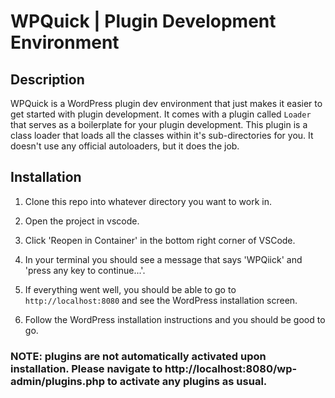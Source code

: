 # WPQuick | Plugin Development Environment

## Description

WPQuick is a WordPress plugin dev environment that just makes it easier to get started with plugin development. It comes with a plugin called ```Loader``` that serves as a boilerplate for your plugin development. This plugin is a class loader that loads all the classes within it's sub-directories for you. It doesn't use any official autoloaders, but it does the job.

## Installation

1. Clone this repo into whatever directory you want to work in.

2. Open the project in vscode.

3. Click 'Reopen in Container' in the bottom right corner of VSCode.

4. In your terminal you should see a message that says 'WPQiick' and 'press any key to continue...'.

5. If everything went well, you should be able to go to ```http://localhost:8080``` and see the WordPress installation screen.

6. Follow the WordPress installation instructions and you should be good to go.

### NOTE: plugins are not automatically activated upon installation. Please navigate to http://localhost:8080/wp-admin/plugins.php to activate any plugins as usual.
